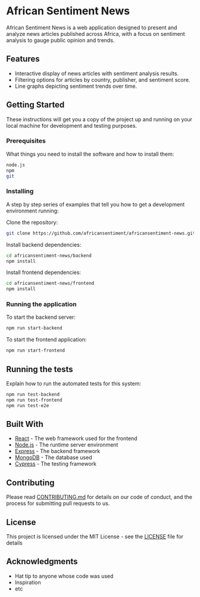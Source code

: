 # African Sentiment News

African Sentiment News is a web application designed to present and analyze news articles published across Africa, with a focus on sentiment analysis to gauge public opinion and trends.

## Features

- Interactive display of news articles with sentiment analysis results.
- Filtering options for articles by country, publisher, and sentiment score.
- Line graphs depicting sentiment trends over time.

## Getting Started

These instructions will get you a copy of the project up and running on your local machine for development and testing purposes.

### Prerequisites

What things you need to install the software and how to install them:

```bash
node.js
npm
git
```

### Installing

A step by step series of examples that tell you how to get a development environment running:

Clone the repository:

```bash
git clone https://github.com/africansentiment/africansentiment-news.git
```

Install backend dependencies:

```bash
cd africansentiment-news/backend
npm install
```

Install frontend dependencies:

```bash
cd africansentiment-news/frontend
npm install
```

### Running the application

To start the backend server:

```bash
npm run start-backend
```

To start the frontend application:

```bash
npm run start-frontend
```

## Running the tests

Explain how to run the automated tests for this system:

```bash
npm run test-backend
npm run test-frontend
npm run test-e2e
```

## Built With

- [React](https://reactjs.org/) - The web framework used for the frontend
- [Node.js](https://nodejs.org/) - The runtime server environment
- [Express](https://expressjs.com/) - The backend framework
- [MongoDB](https://www.mongodb.com/) - The database used
- [Cypress](https://www.cypress.io/) - The testing framework

## Contributing

Please read [CONTRIBUTING.md](CONTRIBUTING.md) for details on our code of conduct, and the process for submitting pull requests to us.

## License

This project is licensed under the MIT License - see the [LICENSE](LICENSE) file for details

## Acknowledgments

- Hat tip to anyone whose code was used
- Inspiration
- etc
